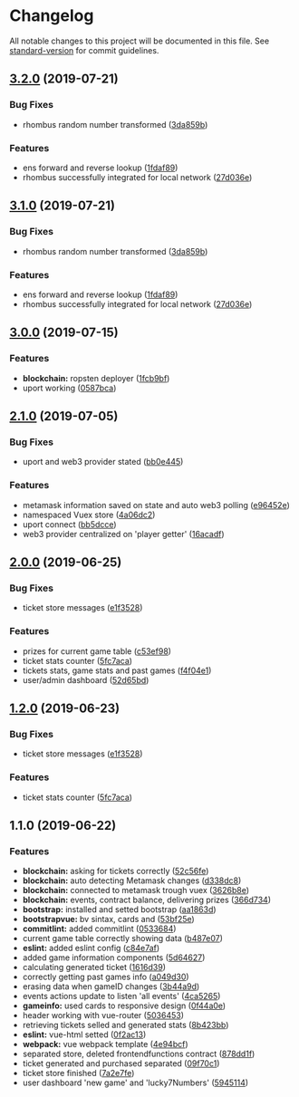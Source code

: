 # Changelog

All notable changes to this project will be documented in this file. See [standard-version](https://github.com/conventional-changelog/standard-version) for commit guidelines.

## [3.2.0](https://github.com/matiasbn/luckyseven.win/compare/v3.0.0...v3.2.0) (2019-07-21)


### Bug Fixes

* rhombus random number transformed ([3da859b](https://github.com/matiasbn/luckyseven.win/commit/3da859b))


### Features

* ens forward and reverse lookup ([1fdaf89](https://github.com/matiasbn/luckyseven.win/commit/1fdaf89))
* rhombus successfully integrated for local network ([27d036e](https://github.com/matiasbn/luckyseven.win/commit/27d036e))



## [3.1.0](https://github.com/matiasbn/luckyseven.win/compare/v3.0.0...v3.1.0) (2019-07-21)


### Bug Fixes

* rhombus random number transformed ([3da859b](https://github.com/matiasbn/luckyseven.win/commit/3da859b))


### Features

* ens forward and reverse lookup ([1fdaf89](https://github.com/matiasbn/luckyseven.win/commit/1fdaf89))
* rhombus successfully integrated for local network ([27d036e](https://github.com/matiasbn/luckyseven.win/commit/27d036e))



## [3.0.0](https://github.com/matiasbn/luckyseven.win/compare/v2.1.0...v3.0.0) (2019-07-15)


### Features

* **blockchain:** ropsten deployer ([1fcb9bf](https://github.com/matiasbn/luckyseven.win/commit/1fcb9bf))
* uport working ([0587bca](https://github.com/matiasbn/luckyseven.win/commit/0587bca))



## [2.1.0](https://github.com/matiasbn/luckyseven.win/compare/v2.0.0...v2.1.0) (2019-07-05)


### Bug Fixes

* uport and web3 provider stated ([bb0e445](https://github.com/matiasbn/luckyseven.win/commit/bb0e445))


### Features

* metamask information saved on state and auto web3 polling ([e96452e](https://github.com/matiasbn/luckyseven.win/commit/e96452e))
* namespaced Vuex store ([4a06dc2](https://github.com/matiasbn/luckyseven.win/commit/4a06dc2))
* uport connect ([bb5dcce](https://github.com/matiasbn/luckyseven.win/commit/bb5dcce))
* web3 provider centralized on 'player getter' ([16acadf](https://github.com/matiasbn/luckyseven.win/commit/16acadf))



## [2.0.0](https://github.com/matiasbn/luckyseven.win/compare/v1.1.0...v2.0.0) (2019-06-25)


### Bug Fixes

* ticket store messages ([e1f3528](https://github.com/matiasbn/luckyseven.win/commit/e1f3528))


### Features

* prizes for current game table ([c53ef98](https://github.com/matiasbn/luckyseven.win/commit/c53ef98))
* ticket stats counter ([5fc7aca](https://github.com/matiasbn/luckyseven.win/commit/5fc7aca))
* tickets stats, game stats and past games ([f4f04e1](https://github.com/matiasbn/luckyseven.win/commit/f4f04e1))
* user/admin dashboard ([52d65bd](https://github.com/matiasbn/luckyseven.win/commit/52d65bd))



## [1.2.0](https://github.com/matiasbn/luckyseven.win/compare/v1.1.0...v1.2.0) (2019-06-23)


### Bug Fixes

* ticket store messages ([e1f3528](https://github.com/matiasbn/luckyseven.win/commit/e1f3528))


### Features

* ticket stats counter ([5fc7aca](https://github.com/matiasbn/luckyseven.win/commit/5fc7aca))



## 1.1.0 (2019-06-22)


### Features

* **blockchain:** asking for tickets correctly ([52c56fe](https://github.com/matiasbn/luckyseven.win/commit/52c56fe))
* **blockchain:** auto detecting Metamask changes ([d338dc8](https://github.com/matiasbn/luckyseven.win/commit/d338dc8))
* **blockchain:** connected to metamask trough vuex ([3626b8e](https://github.com/matiasbn/luckyseven.win/commit/3626b8e))
* **blockchain:** events, contract balance, delivering prizes ([366d734](https://github.com/matiasbn/luckyseven.win/commit/366d734))
* **bootstrap:** installed and setted bootstrap ([aa1863d](https://github.com/matiasbn/luckyseven.win/commit/aa1863d))
* **bootstrapvue:** bv sintax, cards and ([53bf25e](https://github.com/matiasbn/luckyseven.win/commit/53bf25e))
* **commitlint:** added commitlint ([0533684](https://github.com/matiasbn/luckyseven.win/commit/0533684))
* current game table correctly showing data ([b487e07](https://github.com/matiasbn/luckyseven.win/commit/b487e07))
* **eslint:** added eslint config ([c84e7af](https://github.com/matiasbn/luckyseven.win/commit/c84e7af))
* added game information components ([5d64627](https://github.com/matiasbn/luckyseven.win/commit/5d64627))
* calculating generated ticket ([1616d39](https://github.com/matiasbn/luckyseven.win/commit/1616d39))
* correctly getting past games info ([a049d30](https://github.com/matiasbn/luckyseven.win/commit/a049d30))
* erasing data when gameID changes ([3b44a9d](https://github.com/matiasbn/luckyseven.win/commit/3b44a9d))
* events actions update to listen 'all events' ([4ca5265](https://github.com/matiasbn/luckyseven.win/commit/4ca5265))
* **gameinfo:** used cards to responsive design ([0f44a0e](https://github.com/matiasbn/luckyseven.win/commit/0f44a0e))
* header working with vue-router ([5036453](https://github.com/matiasbn/luckyseven.win/commit/5036453))
* retrieving tickets selled and generated stats ([8b423bb](https://github.com/matiasbn/luckyseven.win/commit/8b423bb))
* **eslint:** vue-html setted ([0f2ac13](https://github.com/matiasbn/luckyseven.win/commit/0f2ac13))
* **webpack:** vue webpack template ([4e94bcf](https://github.com/matiasbn/luckyseven.win/commit/4e94bcf))
* separated store, deleted frontendfunctions contract ([878dd1f](https://github.com/matiasbn/luckyseven.win/commit/878dd1f))
* ticket generated and purchased separated ([09f70c1](https://github.com/matiasbn/luckyseven.win/commit/09f70c1))
* ticket store finished ([7a2e7fe](https://github.com/matiasbn/luckyseven.win/commit/7a2e7fe))
* user dashboard 'new game' and 'lucky7Numbers' ([5945114](https://github.com/matiasbn/luckyseven.win/commit/5945114))

